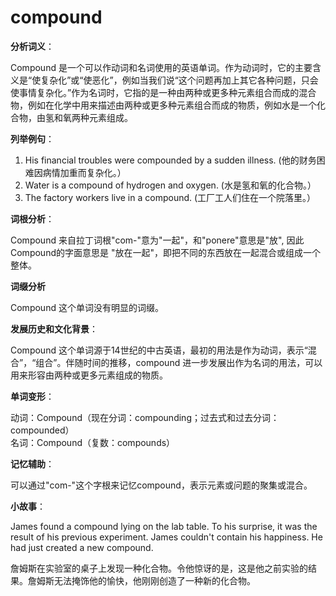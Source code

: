 # compound

**分析词义**：

  

Compound 是一个可以作动词和名词使用的英语单词。作为动词时，它的主要含义是“使复杂化”或“使恶化”，例如当我们说“这个问题再加上其它各种问题，只会使事情复杂化。”作为名词时，它指的是一种由两种或更多种元素组合而成的混合物，例如在化学中用来描述由两种或更多种元素组合而成的物质，例如水是一个化合物，由氢和氧两种元素组成。

  

**列举例句**：

  

1.  His financial troubles were compounded by a sudden illness. (他的财务困难因病情加重而复杂化。）
2.  Water is a compound of hydrogen and oxygen. (水是氢和氧的化合物。）
3.  The factory workers live in a compound. (工厂工人们住在一个院落里。）

  

**词根分析**：

  

Compound 来自拉丁词根"com-"意为"一起"，和"ponere"意思是"放", 因此Compound的字面意思是 "放在一起"，即把不同的东西放在一起混合或组成一个整体。

  

**词缀分析**

  

Compound 这个单词没有明显的词缀。

  

**发展历史和文化背景**：

  

Compound 这个单词源于14世纪的中古英语，最初的用法是作为动词，表示“混合”，“组合”。伴随时间的推移，compound 进一步发展出作为名词的用法，可以用来形容由两种或更多元素组成的物质。

  

**单词变形**：

  

动词：Compound（现在分词：compounding；过去式和过去分词：compounded）  
名词：Compound（复数：compounds）

  

**记忆辅助**：

  

可以通过"com-"这个字根来记忆compound，表示元素或问题的聚集或混合。

  

**小故事**：

  

James found a compound lying on the lab table. To his surprise, it was the result of his previous experiment. James couldn't contain his happiness. He had just created a new compound.

  

詹姆斯在实验室的桌子上发现一种化合物。令他惊讶的是，这是他之前实验的结果。詹姆斯无法掩饰他的愉快，他刚刚创造了一种新的化合物。
